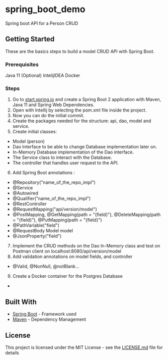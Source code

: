 # spring_boot_demo
Spring boot API for a Person CRUD

## Getting Started

These are the basics steps to build a model CRUD API with Spring Boot. 

### Prerequisites

Java 11
(Optional) IntelijIDEA
Docker

### Steps

1. Go to [start.spring.io](https://start.spring.io) and create a Spring Boot 2 application with Maven, Java 11 and Spring Web Dependencies.
2. Open with Intellij by selecting the pom.xml file inside the project.
3. Now you can do the initial commit. 
4. Create the packages needed for the structure: api, dao, model and service.
5. Create initial classes:
* Model (person)
* Dao Interface to be able to change Database implementation later on. 
* In-Memory Database implementation of the Dao interface.
* The Service class to interact with the Database.
* The controller that handles user request to the API. 
6. Add Spring Boot annotations : 
* @Repository("name_of_the_repo_impl")
* @Service
* @Autowired
* @Qualifier("name_of_the_repo_impl")
* @RestController
* @RequestMapping("api/version/model")
* @PostMapping, @GetMapping(path = "{field}"), @DeleteMapping(path = "{field}"), @PutMapping(path = "{field}")
* @PathVariable("field")
* @RequestBody Model model
* @JsonProperty("field")
7. Implement the CRUD methods on the Dao In-Memory class and test on Postman client on localhost:8080/api/version/model
8. Add validation annotations on model fields, and controller 
* @Valid, @NonNull, @notBlank...
9. Create a Docker container for the Postgres Database
*

## Built With

* [Spring Boot](https://start.spring.io) - Framework used
* [Maven](https://maven.apache.org/) - Dependency Management



## License

This project is licensed under the MIT License - see the [LICENSE.md](LICENSE.md) file for details



